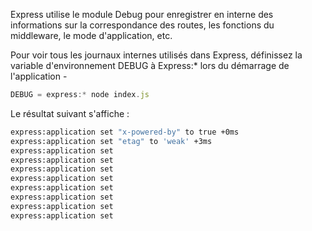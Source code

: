 Express utilise le module Debug pour enregistrer en interne des informations sur la correspondance des routes, les fonctions du middleware, le mode d'application, etc.

Pour voir tous les journaux internes utilisés dans Express, définissez la variable d'environnement DEBUG à Express:* lors du démarrage de l'application -

```js
DEBUG = express:* node index.js
```

Le résultat suivant s'affiche :

```bash
express:application set "x-powered-by" to true +0ms
express:application set "etag" to 'weak' +3ms
express:application set
express:application set
express:application set
express:application set
express:application set
express:application set
express:application set
express:application set
```